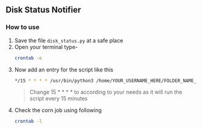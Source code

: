 ## Disk Status Notifier

### How to use


1. Save the file `disk_status.py` at a safe place
2. Open your terminal type-
    ```bash
    crontab -e
    ```
3. Now add an entry for the script like this
    ```bash
    */15 * * * * /usr/bin/python3 /home/YOUR_USERNAME_HERE/FOLDER_NAME_OR_PATH_TO_FILE_FROM_USER_DIR/disk_status.py
    ```
    >Change 15 * * * * to according to your needs as it will run the script every 15 minutes
4. Check the corn job using following
    ```bash
    crontab -l
    ```

